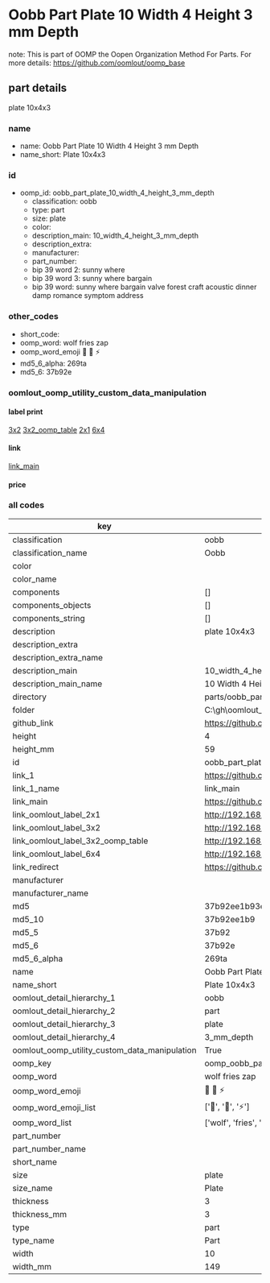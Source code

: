 # Oobb Part Plate 10 Width 4 Height 3 mm Depth  

note: This is part of OOMP the Oopen Organization Method For Parts. For more details: https://github.com/oomlout/oomp_base

##  part details
  



plate 10x4x3



### name
* name: Oobb Part Plate 10 Width 4 Height 3 mm Depth
* name_short: Plate 10x4x3 
### id
* oomp_id: oobb_part_plate_10_width_4_height_3_mm_depth
  * classification: oobb
  * type: part
  * size: plate
  * color: 
  * description_main: 10_width_4_height_3_mm_depth
  * description_extra: 
  * manufacturer: 
  * part_number: 
  * bip 39 word 2: sunny where
  * bip 39 word 3: sunny where bargain
  * bip 39 word: sunny where bargain valve forest craft acoustic dinner damp romance symptom address

### other_codes
* short_code: 
* oomp_word: wolf fries zap
* oomp_word_emoji :wolf: :fries: :zap:
* md5_6_alpha: 269ta
* md5_6: 37b92e






### oomlout_oomp_utility_custom_data_manipulation
#### label print
[3x2](http://192.168.1.245:1112/?label=oomp%20269ta)
[3x2_oomp_table](http://192.168.1.108:1112/?label=oomp%20269ta)
[2x1](http://192.168.1.242:1112/?label=oomp%20269ta)
[6x4](http://192.168.1.55:1112/?label=oomp%20269ta)    

#### link

[link_main](https://github.com/oomlout/oomlout_oobb_version_4_generated_parts/tree/main/navigation_oomp/oobb/part/plate/10_width_4_height_3_mm_depth/part)                              

#### price







### all codes 
| key | value |  
| --- | --- |  
| classification | oobb |  
| classification_name | Oobb |  
| color |  |  
| color_name |  |  
| components | [] |  
| components_objects | [] |  
| components_string | [] |  
| description | plate 10x4x3 |  
| description_extra |  |  
| description_extra_name |  |  
| description_main | 10_width_4_height_3_mm_depth |  
| description_main_name | 10 Width 4 Height 3 mm Depth |  
| directory | parts/oobb_part_plate_10_width_4_height_3_mm_depth |  
| folder | C:\gh\oomlout_oobb_version_4_generated_parts\parts\oobb_part_plate_10_width_4_height_3_mm_depth |  
| github_link | https://github.com/oomlout/oomlout_oomp_part_src/tree/main/parts/oobb_part_plate_10_width_4_height_3_mm_depth |  
| height | 4 |  
| height_mm | 59 |  
| id | oobb_part_plate_10_width_4_height_3_mm_depth |  
| link_1 | https://github.com/oomlout/oomlout_oobb_version_4_generated_parts/tree/main/navigation_oomp/oobb/part/plate/10_width_4_height_3_mm_depth/part |  
| link_1_name | link_main |  
| link_main | https://github.com/oomlout/oomlout_oobb_version_4_generated_parts/tree/main/navigation_oomp/oobb/part/plate/10_width_4_height_3_mm_depth/part |  
| link_oomlout_label_2x1 | http://192.168.1.242:1112/?label=oomp%20269ta |  
| link_oomlout_label_3x2 | http://192.168.1.245:1112/?label=oomp%20269ta |  
| link_oomlout_label_3x2_oomp_table | http://192.168.1.108:1112/?label=oomp%20269ta |  
| link_oomlout_label_6x4 | http://192.168.1.55:1112/?label=oomp%20269ta |  
| link_redirect | https://github.com/oomlout/oomlout_oobb_version_4_generated_parts/tree/main/parts/oobb_plate_10_04_03 |  
| manufacturer |  |  
| manufacturer_name |  |  
| md5 | 37b92ee1b93e4040c82d9f10257e96cb |  
| md5_10 | 37b92ee1b9 |  
| md5_5 | 37b92 |  
| md5_6 | 37b92e |  
| md5_6_alpha | 269ta |  
| name | Oobb Part Plate 10 Width 4 Height 3 mm Depth |  
| name_short | Plate 10x4x3  |  
| oomlout_detail_hierarchy_1 | oobb |  
| oomlout_detail_hierarchy_2 | part |  
| oomlout_detail_hierarchy_3 | plate |  
| oomlout_detail_hierarchy_4 | 3_mm_depth |  
| oomlout_oomp_utility_custom_data_manipulation | True |  
| oomp_key | oomp_oobb_part_plate_10_width_4_height_3_mm_depth |  
| oomp_word | wolf fries zap |  
| oomp_word_emoji | :wolf: :fries: :zap: |  
| oomp_word_emoji_list | [':wolf:', ':fries:', ':zap:'] |  
| oomp_word_list | ['wolf', 'fries', 'zap'] |  
| part_number |  |  
| part_number_name |  |  
| short_name |  |  
| size | plate |  
| size_name | Plate |  
| thickness | 3 |  
| thickness_mm | 3 |  
| type | part |  
| type_name | Part |  
| width | 10 |  
| width_mm | 149 |  
